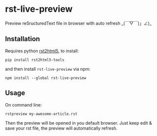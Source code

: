 # rst-live-preview

Preview reSructuredText file in browser with auto refresh \_(￣▽￣)」∠)\_

## Installation

Requires python [rst2html5][], to install:

[rst2html5]: https://github.com/marianoguerra/rst2html5/

```
pip install rst2html5-tools
```

and then install `rst-live-preview` via npm:

```
npm install --global rst-live-preview
```

## Usage

On command line:

```
rstpreview my-awesome-article.rst
```

Then the preview will be opened in you default browser. Just keep edit & save your rst file, the preview will automatically refresh.
